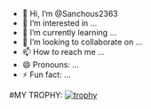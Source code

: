 - 👋 Hi, I’m @Sanchous2363
- 👀 I’m interested in ...
- 🌱 I’m currently learning ...
- 💞️ I’m looking to collaborate on ...
- 📫 How to reach me ...
- 😄 Pronouns: ...
- ⚡ Fun fact: ...

<!---
Sanchous2363/Sanchous2363 is a ✨ special ✨ repository because its `README.md` (this file) appears on your GitHub profile.
You can click the Preview link to take a look at your changes.
--->
#MY TROPHY:
[![trophy](https://github-profile-trophy.vercel.app/?username=Sanchous2363)](https://github.com/Sanchous2363/github-profile-trophy)
